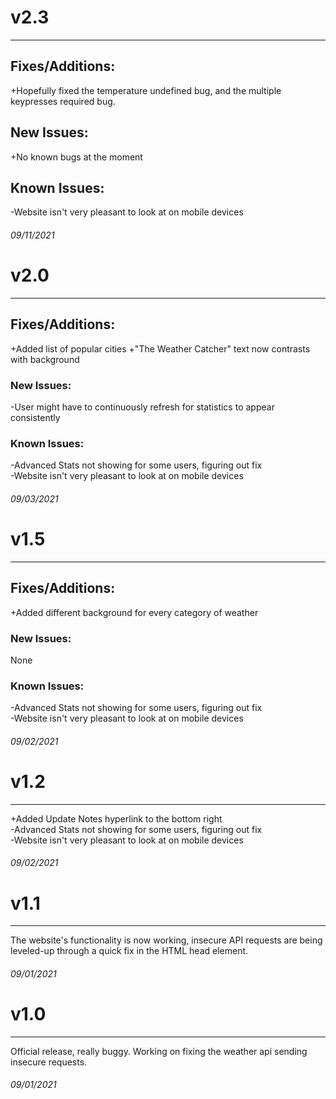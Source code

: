# v2.3
--------------------------------------
## Fixes/Additions:
+Hopefully fixed the temperature undefined bug, and the multiple keypresses required bug.
 
 ## New Issues:
 +No known bugs at the moment
 
 ## Known Issues:
-Website isn't very pleasant to look at on mobile devices

###### 09/11/2021

# v2.0
--------------------------------------
## Fixes/Additions:  
+Added list of popular cities
+"The Weather Catcher" text now contrasts with background

### New Issues:  
-User might have to continuously refresh for statistics to appear consistently

### Known Issues:  
-Advanced Stats not showing for some users, figuring out fix  
-Website isn't very pleasant to look at on mobile devices

###### 09/03/2021

# v1.5
--------------------------------------
## Fixes/Additions:  
+Added different background for every category of weather

### New Issues:  
None

### Known Issues:  
-Advanced Stats not showing for some users, figuring out fix  
-Website isn't very pleasant to look at on mobile devices

###### 09/02/2021


# v1.2
--------------------------------------
+Added Update Notes hyperlink to the bottom right  
-Advanced Stats not showing for some users, figuring out fix  
-Website isn't very pleasant to look at on mobile devices

###### 09/02/2021

# v1.1
--------------------------------------
The website's functionality is now working, insecure API requests are being leveled-up through a quick fix in the HTML head element.

###### 09/01/2021

# v1.0
--------------------------------------

Official release, really buggy. Working on fixing the weather api sending insecure requests.

###### 09/01/2021
